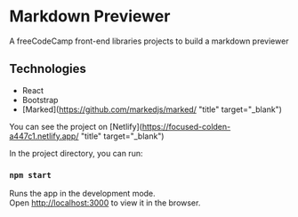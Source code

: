 # Markdown Previewer

A freeCodeCamp front-end libraries projects to build a markdown previewer

## Technologies

- React
- Bootstrap
- [Marked](https://github.com/markedjs/marked/ "title" target="_blank")

You can see the project on [Netlify](https://focused-colden-a447c1.netlify.app/ "title" target="_blank")

In the project directory, you can run:

### `npm start`

Runs the app in the development mode.\
Open [http://localhost:3000](http://localhost:3000) to view it in the browser.
